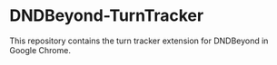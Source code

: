 # DNDBeyond-TurnTracker
This repository contains the turn tracker extension for DNDBeyond in Google Chrome.
